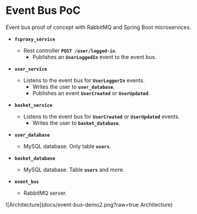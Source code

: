# Event Bus PoC

Event bus proof of concept with RabbitMQ and Spring Boot microservices. 

* **`fcproxy_service`**

    * Rest controller **`POST /user/logged-in`**.
        * Publishes an **`UserLoggedIn`** event to the event bus.

* **`user_service`**

    * Listens to the event bus for **`UserLoggerIn`** events.
        * Writes the user to **`user_database`**.
        * Publishes an event **`UserCreated`** or **`UserUpdated`**.

* **`basket_service`**

    * Listens to the event bus for **`UserCreated`** or **`UserUpdated`** events.
        * Writes the user to **`basket_database`**.

* **`user_database`**

    * MySQL database. Only table **`users`**.

* **`basket_database`**

    * MySQL database. Table **`users`** and more.

* **`event_bus`**

    * RabbitMQ server.

![Architecture](docs/event-bus-demo2.png?raw=true Architecture)
